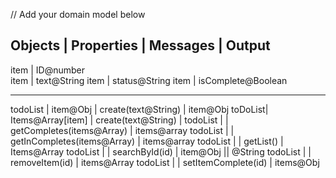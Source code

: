 // Add your domain model below

## Objects | Properties | Messages | Output

item | ID@number  
item | text@String
item | status@String
item | isComplete@Boolean

---

todoList | item@Obj | create(text@String) | item@Obj
toDoList| Items@Array[item] | create(text@String) |
todoList | | getCompletes(items@Array) | items@array
todoList | | getInCompletes(items@Array) | items@array
todoList | | getList() | Items@Array
todoList | | searchById(id) | item@Obj || @String
todoList | | removeItem(id) | items@Array
todoList | | setItemComplete(id) | items@Obj
